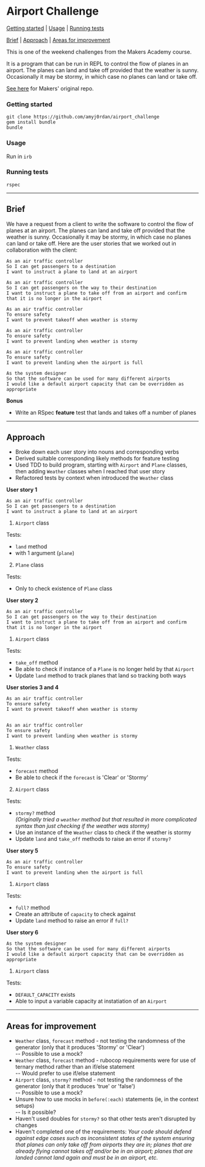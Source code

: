 # Airport Challenge

[Getting started](#getting-started) | [Usage](#Usage) | [Running tests](#running-tests)

[Brief](#Brief) | [Approach](#Approach) | [Areas for improvement](#Areas-for-improvement)

This is one of the weekend challenges from the Makers Academy course.

It is a program that can be run in REPL to control the flow of planes in an airport. The planes can land and take off provided that the weather is sunny. Occasionally it may be stormy, in which case no planes can land or take off.

[See here](https://github.com/makersacademy/airport_challenge) for Makers' original repo.

### Getting started

`git clone https://github.com/amyj0rdan/airport_challenge`     
`gem install bundle`     
`bundle`     

### Usage

Run in `irb`

### Running tests

`rspec`

-------
## Brief

We have a request from a client to write the software to control the flow of planes at an airport. The planes can land and take off provided that the weather is sunny. Occasionally it may be stormy, in which case no planes can land or take off.  Here are the user stories that we worked out in collaboration with the client:

```
As an air traffic controller
So I can get passengers to a destination
I want to instruct a plane to land at an airport

As an air traffic controller
So I can get passengers on the way to their destination
I want to instruct a plane to take off from an airport and confirm that it is no longer in the airport

As an air traffic controller
To ensure safety
I want to prevent takeoff when weather is stormy

As an air traffic controller
To ensure safety
I want to prevent landing when weather is stormy

As an air traffic controller
To ensure safety
I want to prevent landing when the airport is full

As the system designer
So that the software can be used for many different airports
I would like a default airport capacity that can be overridden as appropriate
```
**Bonus**

* Write an RSpec **feature** test that lands and takes off a number of planes

-------
## Approach

- Broke down each user story into nouns and corresponding verbs
- Derived suitable corresponding likely methods for feature testing
- Used TDD to build program, starting with `Airport` and `Plane` classes, then adding `Weather` classes when I reached that user story
- Refactored tests by context when introduced the `Weather` class

**User story 1**
```
As an air traffic controller
So I can get passengers to a destination
I want to instruct a plane to land at an airport
```

1. `Airport` class

Tests:
- `land` method
- with 1 argument (`plane`)


2. `Plane` class

Tests:
- Only to check existence of `Plane` class

**User story 2**

```
As an air traffic controller
So I can get passengers on the way to their destination
I want to instruct a plane to take off from an airport and confirm that it is no longer in the airport
```
1. `Airport` class

Tests:
- `take_off` method
- Be able to check if instance of a `Plane` is no longer held by that `Airport`
- Update `land` method to track planes that land so tracking both ways

**User stories 3 and 4**

```
As an air traffic controller
To ensure safety
I want to prevent takeoff when weather is stormy


As an air traffic controller
To ensure safety
I want to prevent landing when weather is stormy
```

1. `Weather` class

Tests:
- `forecast` method
- Be able to check if the `forecast` is 'Clear' or 'Stormy'


2. `Airport` class

Tests:
- `stormy?` method     
_(Originally tried a `weather` method but that resulted in more complicated syntax than just checking if the weather was stormy)_
- Use an instance of the `Weather` class to check if the weather is stormy
- Update `land` and `take_off` methods to raise an error if `stormy?`

**User story 5**

```
As an air traffic controller
To ensure safety
I want to prevent landing when the airport is full
```

1. `Airport` class

Tests:
- `full?` method
- Create an attribute of `capacity` to check against
- Update `land` method to raise an error if `full?`

**User story 6**

```
As the system designer
So that the software can be used for many different airports
I would like a default airport capacity that can be overridden as appropriate
```

1. `Airport` class

Tests:
- `DEFAULT_CAPACITY` exists
- Able to input a variable capacity at instatiation of an `Airport`

--------

## Areas for improvement

- `Weather` class, `forecast` method - not testing the randomness of the generator (only that it produces 'Stormy' or 'Clear')      
-- Possible to use a mock?
- `Weather` class, `forecast` method - rubocop requirements were for use of ternary method rather than an if/else statement     
-- Would prefer to use if/else statement
- `Airport` class, `stormy?` method - not testing the randomness of the generator (only that it produces 'true' or 'false')     
-- Possible to use a mock?
- Unsure how to use mocks in `before(:each)` statements (ie, in the context setups)     
-- Is it possible?     
- Haven't used doubles for `stormy?` so that other tests aren't disrupted by changes
- Haven't completed one of the requirements:
_Your code should defend against edge cases such as inconsistent states of the system ensuring that planes can only take off from airports they are in; planes that are already flying cannot takes off and/or be in an airport; planes that are landed cannot land again and must be in an airport, etc._
